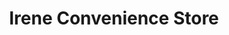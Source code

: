 ---
title: "Irene Convenience Store"
url: /las-pinas/irene-convenience-store/
shop: Lebensmittel
---